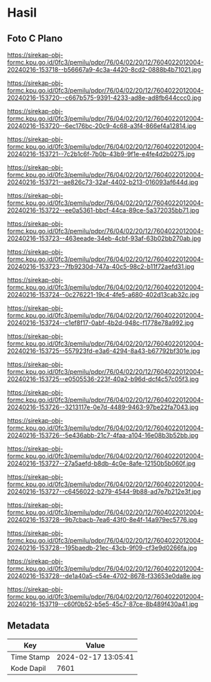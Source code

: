 # Hasil

## Foto C Plano

https://sirekap-obj-formc.kpu.go.id/0fc3/pemilu/pdpr/76/04/02/20/12/7604022012004-20240216-153718--b56667a9-4c3a-4420-8cd2-0888b4b71021.jpg

https://sirekap-obj-formc.kpu.go.id/0fc3/pemilu/pdpr/76/04/02/20/12/7604022012004-20240216-153720--c667b575-9391-4233-ad8e-ad8fb644ccc0.jpg

https://sirekap-obj-formc.kpu.go.id/0fc3/pemilu/pdpr/76/04/02/20/12/7604022012004-20240216-153720--6ec176bc-20c9-4c68-a3f4-866ef4a12814.jpg

https://sirekap-obj-formc.kpu.go.id/0fc3/pemilu/pdpr/76/04/02/20/12/7604022012004-20240216-153721--7c2b1c6f-7b0b-43b9-9f1e-e4fe4d2b0275.jpg

https://sirekap-obj-formc.kpu.go.id/0fc3/pemilu/pdpr/76/04/02/20/12/7604022012004-20240216-153721--ae826c73-32af-4402-b213-016093af644d.jpg

https://sirekap-obj-formc.kpu.go.id/0fc3/pemilu/pdpr/76/04/02/20/12/7604022012004-20240216-153722--ee0a5361-bbcf-44ca-89ce-5a372035bb71.jpg

https://sirekap-obj-formc.kpu.go.id/0fc3/pemilu/pdpr/76/04/02/20/12/7604022012004-20240216-153723--463eeade-34eb-4cbf-93af-63b02bb270ab.jpg

https://sirekap-obj-formc.kpu.go.id/0fc3/pemilu/pdpr/76/04/02/20/12/7604022012004-20240216-153723--7fb9230d-747a-40c5-98c2-b11f72aefd31.jpg

https://sirekap-obj-formc.kpu.go.id/0fc3/pemilu/pdpr/76/04/02/20/12/7604022012004-20240216-153724--0c276221-19c4-4fe5-a680-402d13cab32c.jpg

https://sirekap-obj-formc.kpu.go.id/0fc3/pemilu/pdpr/76/04/02/20/12/7604022012004-20240216-153724--c1ef8f17-0abf-4b2d-948c-f1778e78a992.jpg

https://sirekap-obj-formc.kpu.go.id/0fc3/pemilu/pdpr/76/04/02/20/12/7604022012004-20240216-153725--557923fd-e3a6-4294-8a43-b67792bf301e.jpg

https://sirekap-obj-formc.kpu.go.id/0fc3/pemilu/pdpr/76/04/02/20/12/7604022012004-20240216-153725--e0505536-223f-40a2-b96d-dcf4c57c05f3.jpg

https://sirekap-obj-formc.kpu.go.id/0fc3/pemilu/pdpr/76/04/02/20/12/7604022012004-20240216-153726--3213117e-0e7d-4489-9463-97be22fa7043.jpg

https://sirekap-obj-formc.kpu.go.id/0fc3/pemilu/pdpr/76/04/02/20/12/7604022012004-20240216-153726--5e436abb-21c7-4faa-a104-16e08b3b52bb.jpg

https://sirekap-obj-formc.kpu.go.id/0fc3/pemilu/pdpr/76/04/02/20/12/7604022012004-20240216-153727--27a5aefd-b8db-4c0e-8afe-12150b5b060f.jpg

https://sirekap-obj-formc.kpu.go.id/0fc3/pemilu/pdpr/76/04/02/20/12/7604022012004-20240216-153727--c6456022-b279-4544-9b88-ad7e7b212e3f.jpg

https://sirekap-obj-formc.kpu.go.id/0fc3/pemilu/pdpr/76/04/02/20/12/7604022012004-20240216-153728--9b7cbacb-7ea6-43f0-8e4f-14a979ec5776.jpg

https://sirekap-obj-formc.kpu.go.id/0fc3/pemilu/pdpr/76/04/02/20/12/7604022012004-20240216-153728--195baedb-21ec-43cb-9f09-cf3e9d0266fa.jpg

https://sirekap-obj-formc.kpu.go.id/0fc3/pemilu/pdpr/76/04/02/20/12/7604022012004-20240216-153728--de1a40a5-c54e-4702-8678-f33653e0da8e.jpg

https://sirekap-obj-formc.kpu.go.id/0fc3/pemilu/pdpr/76/04/02/20/12/7604022012004-20240216-153719--c60f0b52-b5e5-45c7-87ce-8b489f430a41.jpg


## Metadata

| Key        | Value               |
| ---------- | ------------------- |
| Time Stamp | 2024-02-17 13:05:41 |
| Kode Dapil | 7601                |




